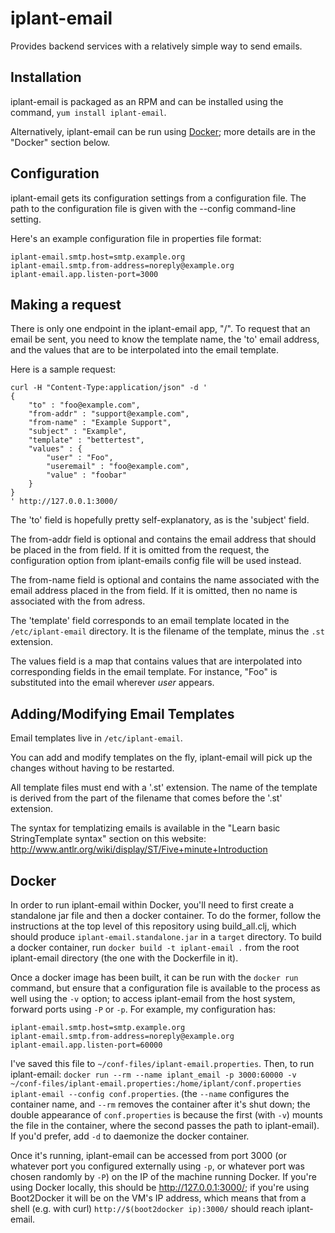 iplant-email
============

Provides backend services with a relatively simple way to send emails.


Installation
------------

iplant-email is packaged as an RPM and can be installed using the command,
`yum install iplant-email`.

Alternatively, iplant-email can be run using [Docker](https://www.docker.com);
more details are in the "Docker" section below.

Configuration
-------------

iplant-email gets its configuration settings from a configuration file. The path
to the configuration file is given with the --config command-line setting.

Here's an example configuration file in properties file format:

```properties
iplant-email.smtp.host=smtp.example.org
iplant-email.smtp.from-address=noreply@example.org
iplant-email.app.listen-port=3000
```

Making a request
----------------

There is only one endpoint in the iplant-email app, "/". To request that an
email be sent, you need to know the template name, the 'to' email address, and
the values that are to be interpolated into the email template.

Here is a sample request:

```
curl -H "Content-Type:application/json" -d '
{
    "to" : "foo@example.com",
    "from-addr" : "support@example.com",
    "from-name" : "Example Support",
    "subject" : "Example",
    "template" : "bettertest",
    "values" : {
        "user" : "Foo",
        "useremail" : "foo@example.com",
        "value" : "foobar"
    }
}
' http://127.0.0.1:3000/
```

The 'to' field is hopefully pretty self-explanatory, as is the 'subject'
field.

The from-addr field is optional and contains the email address that should be placed in the from field. If it is omitted from the request, the configuration option from iplant-emails config file will be used instead.

The from-name field is optional and contains the name associated with the email address placed in the from field. If it is omitted, then no name is associated with the from adress.

The 'template' field corresponds to an email template located in the
`/etc/iplant-email` directory. It is the filename of the template, minus the
`.st` extension.

The values field is a map that contains values that are interpolated into
corresponding fields in the email template. For instance, "Foo" is substituted
into the email wherever $user$ appears.


Adding/Modifying Email Templates
--------------------------------

Email templates live in `/etc/iplant-email`. 

You can add and modify templates on the fly, iplant-email will pick up the
changes without having to be restarted.

All template files must end with a '.st' extension. The name of the template
is derived from the part of the filename that comes before the '.st'
extension.

The syntax for templatizing emails is available in the "Learn basic
StringTemplate syntax" section on this website:
http://www.antlr.org/wiki/display/ST/Five+minute+Introduction

Docker
------

In order to run iplant-email within Docker, you'll need to first create a standalone jar file and then a docker container. To do the former, follow the instructions at the top level of this repository using build_all.clj, which should produce `iplant-email.standalone.jar` in a `target` directory. To build a docker container, run `docker build -t iplant-email .` from the root iplant-email directory (the one with the Dockerfile in it).

Once a docker image has been built, it can be run with the `docker run` command, but ensure that a configuration file is available to the process as well using the `-v` option; to access iplant-email from the host system, forward ports using `-P` or `-p`. For example, my configuration has:

```properties
iplant-email.smtp.host=smtp.example.org
iplant-email.smtp.from-address=noreply@example.org
iplant-email.app.listen-port=60000
```

I've saved this file to `~/conf-files/iplant-email.properties`. Then, to run iplant-email: `docker run --rm --name iplant_email -p 3000:60000 -v ~/conf-files/iplant-email.properties:/home/iplant/conf.properties iplant-email --config conf.properties`. (the `--name` configures the container name, and `--rm` removes the container after it's shut down; the double appearance of `conf.properties` is because the first (with `-v`) mounts the file in the container, where the second passes the path to iplant-email). If you'd prefer, add `-d` to daemonize the docker container.

Once it's running, iplant-email can be accessed from port 3000 (or whatever port you configured externally using `-p`, or whatever port was chosen randomly by `-P`) on the IP of the machine running Docker. If you're using Docker locally, this should be http://127.0.0.1:3000/; if you're using Boot2Docker it will be on the VM's IP address, which means that from a shell (e.g. with curl) `http://$(boot2docker ip):3000/` should reach iplant-email.
